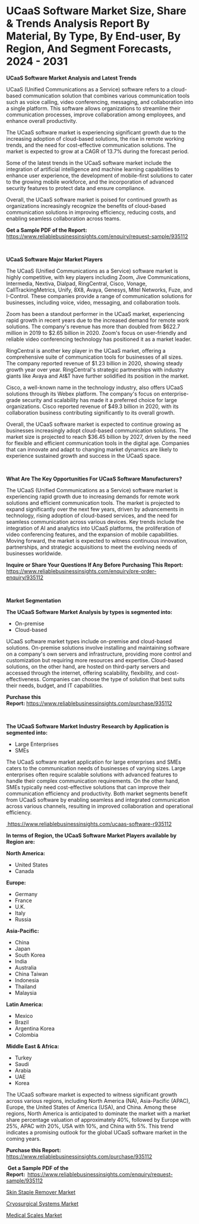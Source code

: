 <p><h1>UCaaS Software Market Size, Share & Trends Analysis Report By Material, By Type, By End-user, By Region, And Segment Forecasts, 2024 - 2031</h1></p><p><strong>UCaaS Software Market Analysis and Latest Trends</strong></p>
<p><p>UCaaS (Unified Communications as a Service) software refers to a cloud-based communication solution that combines various communication tools such as voice calling, video conferencing, messaging, and collaboration into a single platform. This software allows organizations to streamline their communication processes, improve collaboration among employees, and enhance overall productivity.</p><p>The UCaaS software market is experiencing significant growth due to the increasing adoption of cloud-based solutions, the rise in remote working trends, and the need for cost-effective communication solutions. The market is expected to grow at a CAGR of 13.7% during the forecast period.</p><p>Some of the latest trends in the UCaaS software market include the integration of artificial intelligence and machine learning capabilities to enhance user experience, the development of mobile-first solutions to cater to the growing mobile workforce, and the incorporation of advanced security features to protect data and ensure compliance.</p><p>Overall, the UCaaS software market is poised for continued growth as organizations increasingly recognize the benefits of cloud-based communication solutions in improving efficiency, reducing costs, and enabling seamless collaboration across teams.</p></p>
<p><strong>Get a Sample PDF of the Report:&nbsp;</strong> <a href="https://www.reliablebusinessinsights.com/enquiry/request-sample/935112">https://www.reliablebusinessinsights.com/enquiry/request-sample/935112</a></p>
<p>&nbsp;</p>
<p><strong>UCaaS Software Major Market Players</strong></p>
<p><p>The UCaaS (Unified Communications as a Service) software market is highly competitive, with key players including Zoom, Jive Communications, Intermedia, Nextiva, Dialpad, RingCentral, Cisco, Vonage, CallTrackingMetrics, Unify, 8X8, Avaya, Genesys, Mitel Networks, Fuze, and I-Control. These companies provide a range of communication solutions for businesses, including voice, video, messaging, and collaboration tools.</p><p>Zoom has been a standout performer in the UCaaS market, experiencing rapid growth in recent years due to the increased demand for remote work solutions. The company's revenue has more than doubled from $622.7 million in 2019 to $2.65 billion in 2020. Zoom's focus on user-friendly and reliable video conferencing technology has positioned it as a market leader.</p><p>RingCentral is another key player in the UCaaS market, offering a comprehensive suite of communication tools for businesses of all sizes. The company reported revenue of $1.23 billion in 2020, showing steady growth year over year. RingCentral's strategic partnerships with industry giants like Avaya and At&T have further solidified its position in the market.</p><p>Cisco, a well-known name in the technology industry, also offers UCaaS solutions through its Webex platform. The company's focus on enterprise-grade security and scalability has made it a preferred choice for large organizations. Cisco reported revenue of $49.3 billion in 2020, with its collaboration business contributing significantly to its overall growth.</p><p>Overall, the UCaaS software market is expected to continue growing as businesses increasingly adopt cloud-based communication solutions. The market size is projected to reach $36.45 billion by 2027, driven by the need for flexible and efficient communication tools in the digital age. Companies that can innovate and adapt to changing market dynamics are likely to experience sustained growth and success in the UCaaS space.</p></p>
<p>&nbsp;</p>
<p><strong>What Are The Key Opportunities For UCaaS Software Manufacturers?</strong></p>
<p><p>The UCaaS (Unified Communications as a Service) software market is experiencing rapid growth due to increasing demands for remote work solutions and efficient communication tools. The market is projected to expand significantly over the next few years, driven by advancements in technology, rising adoption of cloud-based services, and the need for seamless communication across various devices. Key trends include the integration of AI and analytics into UCaaS platforms, the proliferation of video conferencing features, and the expansion of mobile capabilities. Moving forward, the market is expected to witness continuous innovation, partnerships, and strategic acquisitions to meet the evolving needs of businesses worldwide.</p></p>
<p><strong>Inquire or Share Your Questions If Any Before Purchasing This Report:</strong> <a href="https://www.reliablebusinessinsights.com/enquiry/pre-order-enquiry/935112">https://www.reliablebusinessinsights.com/enquiry/pre-order-enquiry/935112</a></p>
<p>&nbsp;</p>
<p><strong>Market Segmentation</strong></p>
<p><strong>The UCaaS Software Market Analysis by types is segmented into:</strong></p>
<p><ul><li>On-premise</li><li>Cloud-based</li></ul></p>
<p><p>UCaaS software market types include on-premise and cloud-based solutions. On-premise solutions involve installing and maintaining software on a company's own servers and infrastructure, providing more control and customization but requiring more resources and expertise. Cloud-based solutions, on the other hand, are hosted on third-party servers and accessed through the internet, offering scalability, flexibility, and cost-effectiveness. Companies can choose the type of solution that best suits their needs, budget, and IT capabilities.</p></p>
<p><strong>Purchase this Report:&nbsp;</strong><a href="https://www.reliablebusinessinsights.com/purchase/935112">https://www.reliablebusinessinsights.com/purchase/935112</a></p>
<p>&nbsp;</p>
<p><strong>The UCaaS Software Market Industry Research by Application is segmented into:</strong></p>
<p><ul><li>Large Enterprises</li><li>SMEs</li></ul></p>
<p><p>The UCaaS software market application for large enterprises and SMEs caters to the communication needs of businesses of varying sizes. Large enterprises often require scalable solutions with advanced features to handle their complex communication requirements. On the other hand, SMEs typically need cost-effective solutions that can improve their communication efficiency and productivity. Both market segments benefit from UCaaS software by enabling seamless and integrated communication across various channels, resulting in improved collaboration and operational efficiency.</p></p>
<p><a href="https://www.reliablebusinessinsights.com/ucaas-software-r935112">&nbsp;https://www.reliablebusinessinsights.com/ucaas-software-r935112</a></p>
<p><strong>In terms of Region, the UCaaS Software Market Players available by Region are:</strong></p>
<p>
    <p> <strong> North America: </strong>
        <ul>
            <li>United States</li>
            <li>Canada</li>
        </ul>
        </p> 
    <p> <strong> Europe: </strong>
        <ul>
            <li>Germany</li>
            <li>France</li>
            <li>U.K.</li>
            <li>Italy</li>
            <li>Russia</li>
        </ul>
        </p> 
    <p> <strong> Asia-Pacific: </strong>
        <ul>
            <li>China</li>
            <li>Japan</li>
            <li>South Korea</li>
            <li>India</li>
            <li>Australia</li>
            <li>China Taiwan</li>
            <li>Indonesia</li>
            <li>Thailand</li>
            <li>Malaysia</li>
        </ul>
        </p> 
    <p> <strong> Latin America: </strong>
        <ul>
            <li>Mexico</li>
            <li>Brazil</li>
            <li>Argentina Korea</li>
            <li>Colombia</li>
        </ul>
        </p> 
    <p> <strong> Middle East & Africa: </strong>
        <ul>
            <li>Turkey</li>
            <li>Saudi</li>
            <li>Arabia</li>
            <li>UAE</li>
            <li>Korea</li>
        </ul>
    </p>
    </p>
<p><p>The UCaaS software market is expected to witness significant growth across various regions, including North America (NA), Asia-Pacific (APAC), Europe, the United States of America (USA), and China. Among these regions, North America is anticipated to dominate the market with a market share percentage valuation of approximately 40%, followed by Europe with 25%, APAC with 20%, USA with 10%, and China with 5%. This trend indicates a promising outlook for the global UCaaS software market in the coming years.</p></p>
<p><strong>Purchase this Report: </strong><a href="https://www.reliablebusinessinsights.com/purchase/935112">https://www.reliablebusinessinsights.com/purchase/935112</a></p>
<p>&nbsp;<strong>Get a Sample PDF of the Report:&nbsp;&nbsp;</strong><a href="https://www.reliablebusinessinsights.com/enquiry/request-sample/935112">https://www.reliablebusinessinsights.com/enquiry/request-sample/935112</a></p>
<p><strong></strong></p>
<p><p><a href="https://github.com/thuyvuongpk111/Market-Research-Report-List-1/blob/main/skin-staple-remover-market.md">Skin Staple Remover Market</a></p><p><a href="https://github.com/airdrophunter675/Market-Research-Report-List-1/blob/main/cryosurgical-systems-market.md">Cryosurgical Systems Market</a></p><p><a href="https://github.com/ayamsauke86/Market-Research-Report-List-1/blob/main/medical-scales-market.md">Medical Scales Market</a></p></p>